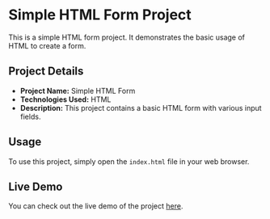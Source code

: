 # Simple HTML Form Project

This is a simple HTML form project. It demonstrates the basic usage of HTML to create a form.

## Project Details

- **Project Name:** Simple HTML Form
- **Technologies Used:** HTML
- **Description:** This project contains a basic HTML form with various input fields.

## Usage

To use this project, simply open the `index.html` file in your web browser.

## Live Demo

You can check out the live demo of the project [here](https://form-html-six.vercel.app/).